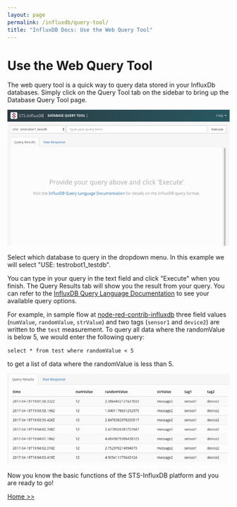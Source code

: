 ```yaml
---
layout: page
permalink: /influxdb/query-tool/
title: "InfluxDB Docs: Use the Web Query Tool"
---
```


# Use the Web Query Tool

The web query tool is a quick way to query data stored in your InfluxDb databases. Simply click on the Query Tool tab on the sidebar to bring up the Database Query Tool page.

![influxdb_query_tool.png](/assets/images/influxdb_query_tool.png)

Select which database to query in the dropdown menu. In this example we will select "USE: testrobot1_testdb".  

You can type in your query in the text field and click "Execute" when you finish. The Query Results tab will show you the result from your query. You can refer to the [InfluxDB Query Language Documentation](https://docs.influxdata.com/influxdb/v1.2/query_language/) to see your available query options.

For example, in sample flow at [node-red-contrib-influxdb](https://www.npmjs.com/package/node-red-contrib-influxdb) three field values (`numValue`, `randomValue`, `strValue`) and two tags (`sensor1` and `device2`) are written to the `test` measurement. To query all data where the randomValue is below 5, we would enter the following query:

```
select * from test where randomValue < 5
```

to get a list of data where the randomValue is less than 5.

![influxdb_query_tool_result.png](/assets/images/influxdb_query_tool_result.png)

Now you know the basic functions of the STS-InfluxDB platform and you are ready to go!

[Home >>](/influx/)
